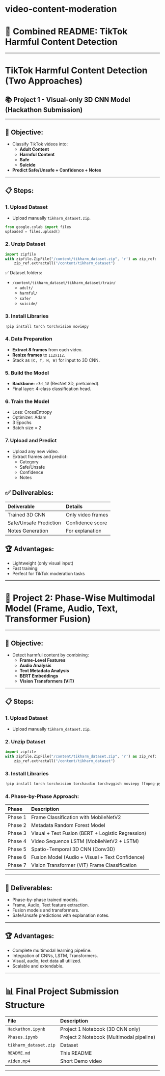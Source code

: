 # video-content-moderation

# 📄 Combined README: TikTok Harmful Content Detection

---

# TikTok Harmful Content Detection (Two Approaches)

## 📚 Project 1 - Visual-only 3D CNN Model (Hackathon Submission)

---

## 🌟 Objective:
- Classify TikTok videos into:
  - **Adult Content**
  - **Harmful Content**
  - **Safe**
  - **Suicide**
- **Predict Safe/Unsafe + Confidence + Notes**

---

## 📋 Steps:

### 1. Upload Dataset
- Upload manually `tikharm_dataset.zip`.

```python
from google.colab import files
uploaded = files.upload()
```

### 2. Unzip Dataset

```python
import zipfile
with zipfile.ZipFile("/content/tikharm_dataset.zip", 'r') as zip_ref:
    zip_ref.extractall("/content/tikharm_dataset")
```

✅ Dataset folders:
- `/content/tikharm_dataset/tikharm_dataset/train/`
  - `adult/`
  - `harmful/`
  - `safe/`
  - `suicide/`

### 3. Install Libraries

```python
!pip install torch torchvision moviepy
```

### 4. Data Preparation
- **Extract 8 frames** from each video.
- **Resize frames** to `112x112`.
- Stack as `[C, T, H, W]` for input to 3D CNN.

### 5. Build the Model
- **Backbone:** `r3d_18` (ResNet 3D, pretrained).
- Final layer: 4-class classification head.

### 6. Train the Model
- Loss: CrossEntropy
- Optimizer: Adam
- 3 Epochs
- Batch size = 2

### 7. Upload and Predict
- Upload any new video.
- Extract frames and predict:
  - Category
  - Safe/Unsafe
  - Confidence
  - Notes

## ✅ Deliverables:

| Deliverable | Details |
|:------------|:--------|
| Trained 3D CNN | Only video frames |
| Safe/Unsafe Prediction | Confidence score |
| Notes Generation | For explanation |

## 🏆 Advantages:
- Lightweight (only visual input)
- Fast training
- Perfect for TikTok moderation tasks

---

# 📄 Project 2: Phase-Wise Multimodal Model (Frame, Audio, Text, Transformer Fusion)

---

## 🌟 Objective:
- Detect harmful content by combining:
  - **Frame-Level Features**
  - **Audio Analysis**
  - **Text Metadata Analysis**
  - **BERT Embeddings**
  - **Vision Transformers (ViT)**

---

## 📋 Steps:

### 1. Upload Dataset
- Upload manually `tikharm_dataset.zip`.

### 2. Unzip Dataset

```python
import zipfile
with zipfile.ZipFile("/content/tikharm_dataset.zip", 'r') as zip_ref:
    zip_ref.extractall("/content/tikharm_dataset")
```

### 3. Install Libraries

```python
!pip install torch torchvision torchaudio torchvggish moviepy ffmpeg-python transformers
```

### 4. Phase-by-Phase Approach:

| Phase | Description |
|:------|:------------|
| Phase 1 | Frame Classification with MobileNetV2 |
| Phase 2 | Metadata Random Forest Model |
| Phase 3 | Visual + Text Fusion (BERT + Logistic Regression) |
| Phase 4 | Video Sequence LSTM (MobileNetV2 + LSTM) |
| Phase 5 | Spatio-Temporal 3D CNN (Conv3D) |
| Phase 6 | Fusion Model (Audio + Visual + Text Confidence) |
| Phase 7 | Vision Transformer (ViT) Frame Classification |

---

## 💚 Deliverables:
- Phase-by-phase trained models.
- Frame, Audio, Text feature extraction.
- Fusion models and transformers.
- Safe/Unsafe predictions with explanation notes.

---

## 🏆 Advantages:
- Complete multimodal learning pipeline.
- Integration of CNNs, LSTM, Transformers.
- Visual, audio, text data all utilized.
- Scalable and extendable.

---

# 📊 Final Project Submission Structure

| File | Description |
|:-----|:------------|
| `Hackathon.ipynb` | Project 1 Notebook (3D CNN only) |
| `Phases.ipynb` | Project 2 Notebook (Multimodal pipeline) |
| `tikharm_dataset.zip` | Dataset |
| `README.md` | This README |
| `video.mp4` | Short Demo video |

---


